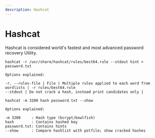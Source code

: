 ```yaml
---
description: Hashcat
---
```


# Hashcat

Hashcat is considered world's fastest and most advanced password recovery Utility.

`hashcat -r /usr/share/hashcat/rules/best64.rule --stdout hint > password.txt`

```text
Options explained:

-r, --rules-file | File | Multiple rules applied to each word from wordlists | -r rules/best64.rule
--stdout | Do not crack a hash, instead print candidates only |
```

`hashcat -m 3200 hash password.txt --show`

```text
Options explained:

-m 3200     : Hash type (bcrypt/bowlfish)
hash        : Contains hashed key
password.txt: Contains hints
--show      : Compare hashlist with potfile; show cracked hashes
```

